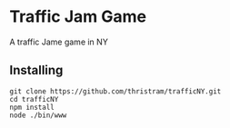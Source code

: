 # Traffic Jam Game
A traffic Jame game in NY
## Installing

    git clone https://github.com/thristram/trafficNY.git
    cd trafficNY
    npm install
    node ./bin/www
